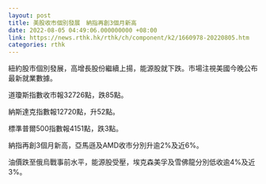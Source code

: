 ```yaml
---
layout: post
title: 美股收市個別發展　納指再創3個月新高
date: 2022-08-05 04:49:06.000000000 +08:00
link: https://news.rthk.hk/rthk/ch/component/k2/1660978-20220805.htm
categories: rthk
---
```


紐約股市個別發展，高增長股份繼續上揚，能源股就下跌。市場注視美國今晚公布最新就業數據。

道瓊斯指數收市報32726點，跌85點。

納斯達克指數報12720點，升52點。

標準普爾500指數報4151點，跌3點。

納指再創3個月新高，亞馬遜及AMD收市分別升逾2%及近6%。

油價跌至俄烏戰事前水平，能源股受壓，埃克森美孚及雪佛龍分別低收逾4%及近3%。
